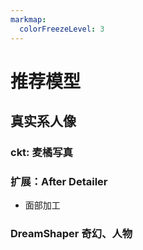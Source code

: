 ```yaml
---
markmap:
  colorFreezeLevel: 3
---
```



# 推荐模型


## 真实系人像

### ckt: 麦橘写真


### 扩展：After Detailer

- 面部加工


### DreamShaper 奇幻、人物


